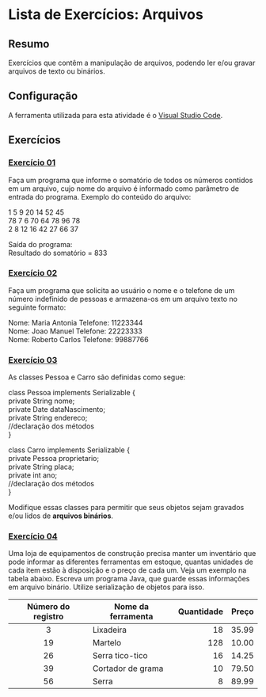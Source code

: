 # Lista de Exercícios: Arquivos

## Resumo
Exercícios que contêm a manipulação de arquivos, podendo ler e/ou gravar arquivos de texto ou binários.

## Configuração
A ferramenta utilizada para esta atividade é o [Visual Studio Code](https://code.visualstudio.com/download).

## Exercícios

### [Exercício 01](./exercicio_01.java)

Faça um programa que informe o somatório de todos os números contidos em um arquivo, cujo nome do arquivo é informado como parâmetro de entrada do programa. Exemplo do conteúdo do arquivo:

1 5 9 20 14 52 45
<br>
78 7 6 70 64 78 96 78
<br>
2 8 12 16 42 27 66 37

Saída do programa: 
<br>
Resultado do somatório = 833

### [Exercício 02](./exercicio_02.java)

Faça um programa que solicita ao usuário o nome e o telefone de um número indefinido de pessoas e armazena-os em um arquivo texto no seguinte formato:

Nome: Maria Antonia Telefone: 11223344
<br>
Nome: Joao Manuel Telefone: 22223333
<br>
Nome: Roberto Carlos Telefone: 99887766

### [Exercício 03](./exercicio_03.java)

As classes Pessoa e Carro são definidas como segue:

class Pessoa implements Serializable {
<br>
private String nome;
<br>
private Date dataNascimento;
<br>
private String endereco;
<br>
//declaração dos métodos
<br>
}

class Carro implements Serializable {
<br>
private Pessoa proprietario;
<br>
private String placa;
<br>
private int ano;
<br>
//declaração dos métodos
<br>
}

Modifique essas classes para permitir que seus objetos sejam gravados e/ou lidos de <strong>arquivos binários</strong>.

### [Exercício 04](./exercicio_04.java)

Uma loja de equipamentos de construção precisa manter um inventário que pode informar as diferentes ferramentas em estoque, quantas unidades de cada item estão à disposição e o preço de cada um. Veja um exemplo na tabela abaixo. Escreva um programa Java, que guarde essas informações em arquivo binário. Utilize serialização de objetos para isso.

| Número do registro | Nome da ferramenta | Quantidade | Preço |
|:------------------:|--------------------|-----------:|------:|
|          3         | Lixadeira          |         18 | 35.99 |
|         19         | Martelo            |        128 | 10.00 |
|         26         | Serra tico-tico    |         16 | 14.25 |
|         39         | Cortador de grama  |         10 | 79.50 |
|         56         | Serra              |          8 | 89.99 |
